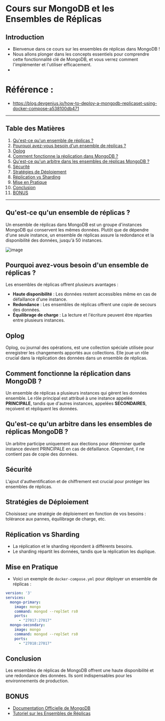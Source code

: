 # Cours sur MongoDB et les Ensembles de Réplicas

## Introduction

- Bienvenue dans ce cours sur les ensembles de réplicas dans MongoDB !
- Nous allons plonger dans les concepts essentiels pour comprendre cette fonctionnalité clé de MongoDB, et vous verrez comment l'implémenter et l'utiliser efficacement.
- 
# Référence : 
- https://blog.devgenius.io/how-to-deploy-a-mongodb-replicaset-using-docker-compose-a538100db471
---

## Table des Matières

1. [Qu'est-ce qu'un ensemble de réplicas ?](#qu-est-ce-qu-un-ensemble-de-réplicas)
2. [Pourquoi avez-vous besoin d'un ensemble de réplicas ?](#pourquoi-avez-vous-besoin-d-un-ensemble-de-réplicas)
3. [Oplog](#oplog)
4. [Comment fonctionne la réplication dans MongoDB ?](#comment-fonctionne-la-réplication-dans-mongodb)
5. [Qu'est-ce qu'un arbitre dans les ensembles de réplicas MongoDB ?](#qu-est-ce-qu-un-arbitre-dans-les-ensembles-de-réplicas-mongodb)
6. [Sécurité](#sécurité)
7. [Stratégies de Déploiement](#stratégies-de-déploiement)
8. [Réplication vs Sharding](#réplication-vs-sharding)
9. [Mise en Pratique](#mise-en-pratique)
10. [Conclusion](#conclusion)
11. [BONUS](#bonus)

---

## Qu'est-ce qu'un ensemble de réplicas ?

Un ensemble de réplicas dans MongoDB est un groupe d'instances MongoDB qui conservent les mêmes données. Plutôt que de dépendre d'une seule instance, un ensemble de réplicas assure la redondance et la disponibilité des données, jusqu'à 50 instances.

![image](https://github.com/hrhouma/beginingSpark-part1/assets/10111526/958a9b11-4640-465f-9dd1-6dc25a6d3601)


## Pourquoi avez-vous besoin d'un ensemble de réplicas ?

Les ensembles de réplicas offrent plusieurs avantages :
- **Haute disponibilité** : Les données restent accessibles même en cas de défaillance d'une instance.
- **Redondance** : Les ensembles de réplicas offrent une copie de secours des données.
- **Équilibrage de charge** : La lecture et l'écriture peuvent être réparties entre plusieurs instances.

## Oplog

Oplog, ou journal des opérations, est une collection spéciale utilisée pour enregistrer les changements apportés aux collections. Elle joue un rôle crucial dans la réplication des données dans un ensemble de réplicas.

## Comment fonctionne la réplication dans MongoDB ?

Un ensemble de réplicas a plusieurs instances qui gèrent les données ensemble. Le rôle principal est attribué à une instance appelée **PRINCIPALE**, tandis que d'autres instances, appelées **SECONDAIRES**, reçoivent et répliquent les données.

## Qu'est-ce qu'un arbitre dans les ensembles de réplicas MongoDB ?

Un arbitre participe uniquement aux élections pour déterminer quelle instance devient PRINCIPALE en cas de défaillance. Cependant, il ne contient pas de copie des données.

## Sécurité

L'ajout d'authentification et de chiffrement est crucial pour protéger les ensembles de réplicas.

## Stratégies de Déploiement

Choisissez une stratégie de déploiement en fonction de vos besoins : tolérance aux pannes, équilibrage de charge, etc.

## Réplication vs Sharding

- La réplication et le sharding répondent à différents besoins.
- Le sharding répartit les données, tandis que la réplication les duplique.

## Mise en Pratique

- Voici un exemple de `docker-compose.yml` pour déployer un ensemble de réplicas :

```yaml
version: '3'
services:
  mongo-primary:
    image: mongo
    command: mongod --replSet rs0
    ports:
      - "27017:27017"
  mongo-secondary:
    image: mongo
    command: mongod --replSet rs0
    ports:
      - "27018:27017"
```

## Conclusion

Les ensembles de réplicas de MongoDB offrent une haute disponibilité et une redondance des données. Ils sont indispensables pour les environnements de production.

## BONUS

- [Documentation Officielle de MongoDB](https://docs.mongodb.com/)
- [Tutoriel sur les Ensembles de Réplicas](https://example.com/tutorial-replica-sets)


